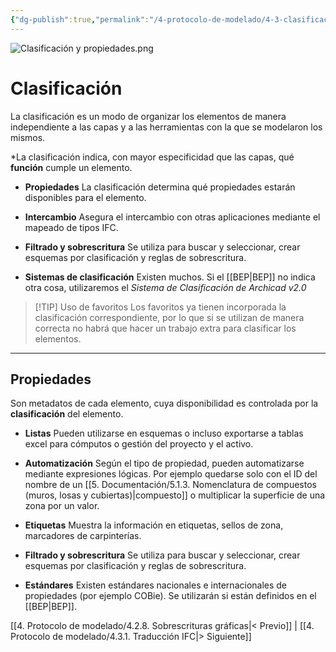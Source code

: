 ```yaml
---
{"dg-publish":true,"permalink":"/4-protocolo-de-modelado/4-3-clasificaciones-y-propiedades/","created":"2025-01-23T12:10:11.892-03:00","updated":"2025-01-29T19:21:22.744-03:00"}
---
```


![Clasificación y propiedades.png](/img/user/1000.%20Assets/1000.%20Im%C3%A1genes/Clasificaci%C3%B3n%20y%20propiedades.png)
# Clasificación

La clasificación es un modo de organizar los elementos de manera independiente a las capas y a las herramientas con la que se modelaron los mismos.

*La clasificación indica, con mayor especificidad que las capas, qué **función** cumple un elemento.

- **Propiedades**
  La clasificación determina qué propiedades estarán disponibles para el elemento.
  
- **Intercambio**
  Asegura el intercambio con otras aplicaciones mediante el mapeado de tipos IFC.
  
- **Filtrado y sobrescritura**
  Se utiliza para buscar y seleccionar, crear esquemas por clasificación y reglas de sobrescritura.
  
- **Sistemas de clasificación**
  Existen muchos. Si el [[BEP\|BEP]] no indica otra cosa, utilizaremos el *Sistema de Clasificación de Archicad v2.0*


> [!TIP] Uso de favoritos
> Los favoritos ya tienen incorporada la clasificación correspondiente, por lo que si se utilizan de manera correcta no habrá que hacer un trabajo extra para clasificar los elementos.

---
## Propiedades

Son metadatos de cada elemento, cuya disponibilidad es controlada por la **clasificación** del elemento.

- **Listas**
  Pueden utilizarse en esquemas o incluso exportarse a tablas excel para cómputos o gestión del proyecto y el activo.

- **Automatización**
  Según el tipo de propiedad, pueden automatizarse mediante expresiones lógicas. Por ejemplo quedarse solo con el ID del nombre de un [[5. Documentación/5.1.3. Nomenclatura de compuestos (muros, losas y cubiertas)\|compuesto]] o multiplicar la superficie de una zona por un valor.

- **Etiquetas**
  Muestra la información en etiquetas, sellos de zona, marcadores de carpinterías.

- **Filtrado y sobrescritura**
  Se utiliza para buscar y seleccionar, crear esquemas por clasificación y reglas de sobrescritura.

- **Estándares**
  Existen estándares nacionales e internacionales de propiedades (por ejemplo COBie). Se utilizarán si están definidos en el [[BEP\|BEP]].

[[4. Protocolo de modelado/4.2.8. Sobrescrituras gráficas\|< Previo]] | [[4. Protocolo de modelado/4.3.1. Traducción IFC\|> Siguiente]]